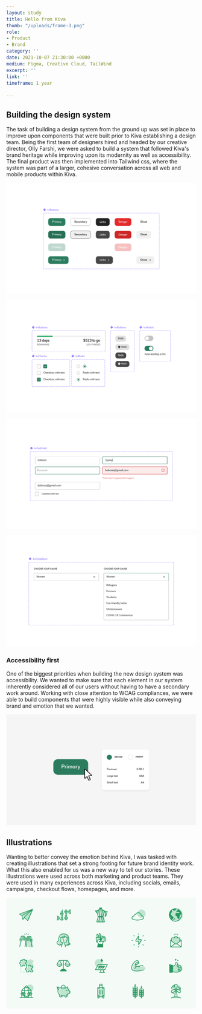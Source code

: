 ```yaml
---
layout: study
title: Hello from Kiva
thumb: "/uploads/frame-3.png"
role:
- Product
- Brand
category: ''
date: 2021-10-07 21:30:00 +0000
medium: Figma, Creative Cloud, TailWind
excerpt: ''
link: ''
timeframe: 1 year

---
```

## Building the design system

The task of building a design system from the ground up was set in place to improve upon components that were built prior to Kiva establishing a design team. Being the first team of designers hired and headed by our creative director, Olly Farshi, we were asked to build a system that followed Kiva's brand heritage while improving upon its modernity as well as accessibility. The final product was then implemented into Tailwind css, where the system was part of a larger, cohesive conversation across all web and mobile products within Kiva.

![](/uploads/components-1.png)

![](/uploads/components-2.png)

![](/uploads/components-4.png)

![](/uploads/components-3.png)

### Accessibility first

One of the biggest priorities when building the new design system was accessibility. We wanted to make sure that each element in our system inherently considered all of our users without having to have a secondary work around. Working with close attention to WCAG compliances, we were able to build components that were highly visible while also conveying brand and emotion that we wanted.

![](/uploads/components-5.png)

## Illustrations

Wanting to better convey the emotion behind Kiva, I was tasked with creating illustrations that set a strong footing for future brand identity work. What this also enabled for us was a new way to tell our stories. These illustrations were used across both marketing and product teams. They were used in many experiences across Kiva, including socials, emails, campaigns, checkout flows, homepages, and more.

![](/uploads/icons-and-illustrations-1.png)